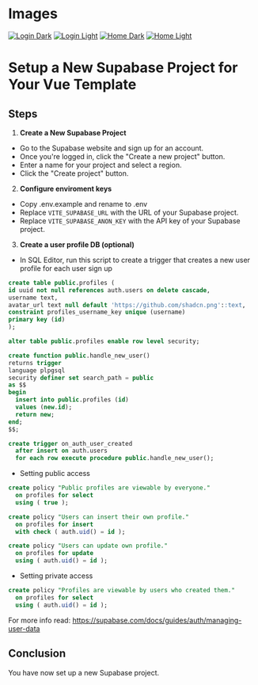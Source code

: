 # Images

[![Login Dark](https://i.ibb.co/JBk8dKG/login-dark.jpg)](https://i.ibb.co/JBk8dKG/login-dark.jpg)
[![Login Light](https://i.ibb.co/T1yqYdm/login-light.jpg)](https://i.ibb.co/T1yqYdm/login-light.jpg)
[![Home Dark](https://i.ibb.co/8N1cF1g/home-dark.jpg)](https://i.ibb.co/8N1cF1g/home-dark.jpg)
[![Home Light](https://i.ibb.co/7SvnPLW/home-light.jpg)](https://i.ibb.co/7SvnPLW/home-light.jpg)

# Setup a New Supabase Project for Your Vue Template

## Steps

1. **Create a New Supabase Project**

- Go to the Supabase website and sign up for an account.
- Once you're logged in, click the "Create a new project" button.
- Enter a name for your project and select a region.
- Click the "Create project" button.

2. **Configure enviroment keys**

- Copy .env.example and rename to .env
- Replace `VITE_SUPABASE_URL` with the URL of your Supabase project.
- Replace `VITE_SUPABASE_ANON_KEY` with the API key of your Supabase project.

3. **Create a user profile DB (optional)**

- In SQL Editor, run this script to create a trigger that creates a new user profile for each user sign up

```sql
create table public.profiles (
id uuid not null references auth.users on delete cascade,
username text,
avatar_url text null default 'https://github.com/shadcn.png'::text,
constraint profiles_username_key unique (username)
primary key (id)
);

alter table public.profiles enable row level security;

create function public.handle_new_user()
returns trigger
language plpgsql
security definer set search_path = public
as $$
begin
  insert into public.profiles (id)
  values (new.id);
  return new;
end;
$$;

create trigger on_auth_user_created
  after insert on auth.users
  for each row execute procedure public.handle_new_user();
```

- Setting public access

```sql
create policy "Public profiles are viewable by everyone."
  on profiles for select
  using ( true );

create policy "Users can insert their own profile."
  on profiles for insert
  with check ( auth.uid() = id );

create policy "Users can update own profile."
  on profiles for update
  using ( auth.uid() = id );
```

- Setting private access

```sql
create policy "Profiles are viewable by users who created them."
  on profiles for select
  using ( auth.uid() = id );
```

For more info read: https://supabase.com/docs/guides/auth/managing-user-data

## Conclusion

You have now set up a new Supabase project.
